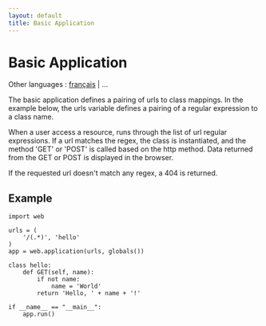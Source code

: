 ```yaml
---
layout: default
title: Basic Application
---
```


# Basic Application

Other languages : [français](/docs/0.3/apps/basic/fr) | ...

The basic application defines a pairing of urls to class mappings.  In the example below, the urls variable defines a pairing of a regular expression to a class name. 

When a user access a resource, runs through the list of url regular expressions.  If a url matches the regex, the class is instantiated, and the method 'GET' or 'POST' is called based on the http method. Data returned from the GET or POST is displayed in the browser.

If the requested url doesn't match any regex, a 404 is returned.


## Example

    import web
            
    urls = (
        '/(.*)', 'hello'
    )
    app = web.application(urls, globals())
    
    class hello:        
        def GET(self, name):
            if not name: 
                name = 'World'
            return 'Hello, ' + name + '!'
    
    if __name__ == "__main__":
        app.run()